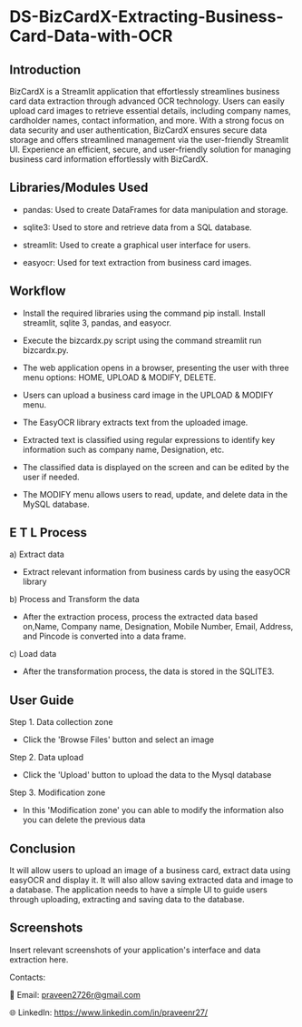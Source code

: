 # DS-BizCardX-Extracting-Business-Card-Data-with-OCR

## Introduction   

   BizCardX is a Streamlit application that effortlessly streamlines business card data extraction through advanced OCR technology. Users can easily upload card images to retrieve essential details, including company names, cardholder names, contact information, and more. With a strong focus on data security and user authentication, BizCardX ensures secure data storage and offers streamlined management via the user-friendly Streamlit UI. Experience an efficient, secure, and user-friendly solution for managing business card information effortlessly with BizCardX.

## Libraries/Modules Used
  
   * pandas: Used to create DataFrames for data manipulation and storage.
  
   * sqlite3: Used to store and retrieve data from a SQL database.
  
   * streamlit: Used to create a graphical user interface for users.
  
   * easyocr: Used for text extraction from business card images.

## Workflow

   * Install the required libraries using the command pip install. Install streamlit, sqlite 3, pandas, and easyocr.
      
   * Execute the bizcardx.py script using the command streamlit run bizcardx.py.
      
   *  The web application opens in a browser, presenting the user with three menu options: HOME, UPLOAD & MODIFY, DELETE.
      
   *  Users can upload a business card image in the UPLOAD & MODIFY menu.
      
   *  The EasyOCR library extracts text from the uploaded image.
      
   *   Extracted text is classified using regular expressions to identify key information such as company name, Designation, etc.
      
   *   The classified data is displayed on the screen and can be edited by the user if needed.
      
   *   The MODIFY menu allows users to read, update, and delete data in the MySQL database.

## E T L Process
  
  a) Extract data
        
   * Extract relevant information from business cards by using the easyOCR library
             
  b) Process and Transform the data
        
   * After the extraction process, process the extracted data based on,Name, Company name,  Designation, Mobile Number, Email, Address, and Pincode is converted into a data frame.
             
  c) Load data
        
   * After the transformation process, the data is stored in the SQLITE3.

## User Guide

Step 1. Data collection zone

  * Click the 'Browse Files' button and select an image
    
Step 2. Data upload

 * Click the 'Upload' button to upload the data to the Mysql database
  
Step 3. Modification zone

 * In this 'Modification zone' you can able to modify the information also you can delete the previous data

## Conclusion

   It will allow users to upload an image of a business card, extract data using easyOCR and display it. It will also allow saving extracted data and image to a database. The application needs to have a simple UI to guide users through uploading, extracting and saving data to the database.

## Screenshots
   Insert relevant screenshots of your application's interface and data extraction here.

Contacts:

📧 Email: praveen2726r@gmail.com

🌐 LinkedIn: https://www.linkedin.com/in/praveenr27/ 

  
